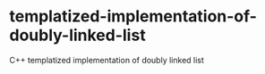 # templatized-implementation-of-doubly-linked-list
C++ templatized implementation of doubly linked list
